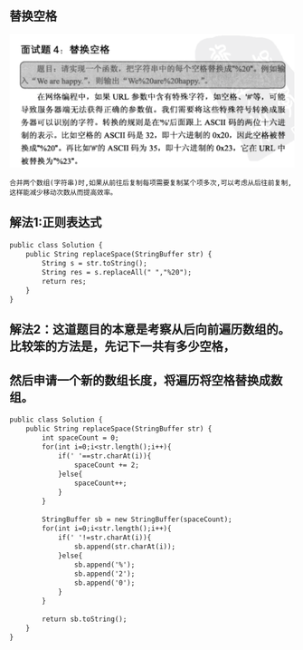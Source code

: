 ## 替换空格

![替换空格](./images/question-4.png)

```
合并两个数组(字符串)时,如果从前往后复制每项需要复制某个项多次,可以考虑从后往前复制,
这样能减少移动次数从而提高效率。
```

## 解法1:正则表达式

    public class Solution {  
        public String replaceSpace(StringBuffer str) {  
            String s = str.toString();  
            String res = s.replaceAll(" ","%20");  
            return res;  
        }  
    }  
    
    
## 解法2：这道题目的本意是考察从后向前遍历数组的。比较笨的方法是，先记下一共有多少空格，
## 然后申请一个新的数组长度，将遍历将空格替换成数组。

    public class Solution {  
        public String replaceSpace(StringBuffer str) {  
            int spaceCount = 0;  
            for(int i=0;i<str.length();i++){  
                if(' '==str.charAt(i)){  
                    spaceCount += 2;  
                }else{  
                    spaceCount++;  
                }  
            }  
                      
            StringBuffer sb = new StringBuffer(spaceCount);       
            for(int i=0;i<str.length();i++){  
                if(' '!=str.charAt(i)){  
                    sb.append(str.charAt(i));                 
                }else{  
                    sb.append('%');  
                    sb.append('2');               
                    sb.append('0');               
                }  
            }  
                              
            return sb.toString();  
        }  
    }  